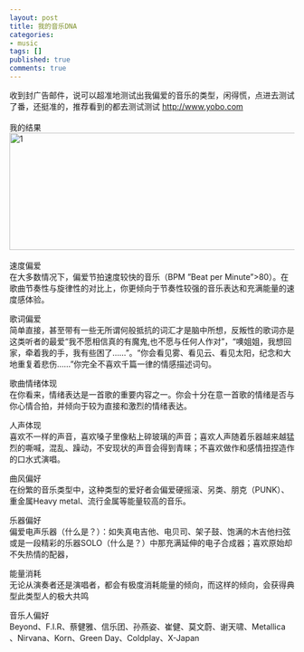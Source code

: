 ```yaml
---
layout: post
title: 我的音乐DNA
categories:
- music
tags: []
published: true
comments: true
---
```

<p><p>收到封广告邮件，说可以超准地测试出我偏爱的音乐的类型，闲得慌，点进去测试了番，还挺准的，推荐看到的都去测试测试 <a href="http://www.yobo.com">http://www.yobo.com</a><br /><br />我的结果<br /><img height="207" alt="1" src="http://images.blogcn.com/2007/7/20/10/walkerwang,20070720101520621.jpg" width="593" border="0" /><br /><br />速度偏爱 <br />在大多数情况下，偏爱节拍速度较快的音乐（BPM ”Beat per Minute”&gt;80）。在歌曲节奏性与旋律性的对比上，你更倾向于节奏性较强的音乐表达和充满能量的速度感体验。</p>
<p>歌词偏爱 <br />简单直接，甚至带有一些无所谓何般抵抗的词汇才是脑中所想，反叛性的歌词亦是这类听者的最爱“我不愿相信真的有魔鬼,也不愿与任何人作对”，“噢姐姐，我想回家，牵着我的手，我有些困了……”。“你会看见雾、看见云、看见太阳，纪念和大地重复着悲伤……”你完全不喜欢千篇一律的情感描述词句。</p>
<p>歌曲情绪体现 <br />在你看来，情绪表达是一首歌的重要内容之一。你会十分在意一首歌的情绪是否与你心情合拍，并倾向于较为直接和激烈的情绪表达。</p>
<p>人声体现 <br />喜欢不一样的声音，喜欢嗓子里像粘上碎玻璃的声音；喜欢人声随着乐器越来越猛烈的嘶喊，混乱、躁动，不安现状的声音会得到青睐；不喜欢做作和感情扭捏造作的口水式演唱。</p>
<p>曲风偏好 <br />在纷繁的音乐类型中，这种类型的爱好者会偏爱硬摇滚、另类、朋克（PUNK）、重金属Heavy metal、流行金属等能量较高的音乐。</p>
<p>乐器偏好 <br />偏爱电声乐器（什么是？）：如失真电吉他、电贝司、架子鼓、饱满的木吉他扫弦或是一段精彩的乐器SOLO（什么是？）中那充满延伸的电子合成器；喜欢原始却不失热情的配器，</p>
<p>能量消耗 <br />无论从演奏者还是演唱者，都会有极度消耗能量的倾向，而这样的倾向，会获得典型此类型人的极大共鸣</p>
<p>音乐人偏好 <br />Beyond、F.I.R、蔡健雅、信乐团、孙燕姿、崔健、莫文蔚、谢天啸、Metallica 、Nirvana、Korn、Green Day、Coldplay、X-Japan</p></p>
